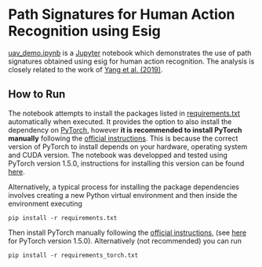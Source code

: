 # Path Signatures for Human Action Recognition using Esig
[uav_demo.ipynb](uav_demo.ipynb) is a [Jupyter](https://jupyter.org/) notebook which demonstrates the use of path signatures obtained using esig for human action recognition. The analysis is closely related to the work of [Yang et al. (2019)](https://arxiv.org/abs/1707.03993).

## How to Run
The notebook attempts to install the packages listed in [requirements.txt](requirements.txt) automatically when executed. It provides the option to also install the dependency on [PyTorch](https://pytorch.org/), however __it is recommended to install PyTorch manually__ following the [official instructions](https://pytorch.org/get-started/locally/). This is because the correct version of PyTorch to install depends on your hardware, operating system and CUDA version. The notebook was developped and tested using PyTorch version 1.5.0, instructions for installing this version can be found [here](https://pytorch.org/get-started/previous-versions/#v150).

Alternatively, a typical process for installing the package dependencies involves creating a new Python virtual environment and then inside the environment executing

    pip install -r requirements.txt

Then install PyTorch manually following the [official instructions](https://pytorch.org/get-started/locally/), (see [here](https://pytorch.org/get-started/previous-versions/#v150) for PyTorch version 1.5.0).
Alternatively (not recommended) you can run

    pip install -r requirements_torch.txt
